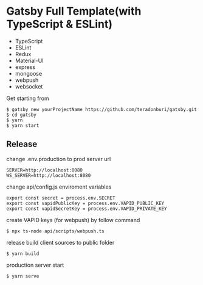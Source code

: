 # Gatsby Full Template(with TypeScript & ESLint)

- TypeScript
- ESLint
- Redux
- Material-UI
- express
- mongoose
- webpush
- websocket

Get starting from 

```
$ gatsby new yourProjectName https://github.com/teradonburi/gatsby.git
$ cd gatsby
$ yarn
$ yarn start
```

## Release
change .env.production to prod server url

```
SERVER=http://localhost:8080
WS_SERVER=http://localhost:8080
```

change api/config.js enviroment variables

```
export const secret = process.env.SECRET
export const vapidPublicKey = process.env.VAPID_PUBLIC_KEY
export const vapidSecretKey = process.env.VAPID_PRIVATE_KEY
```

create VAPID keys (for webpush) by follow command

```
$ npx ts-node api/scripts/webpush.ts
```

release build client sources to public folder

```
$ yarn build
```

production server start

```
$ yarn serve
```
